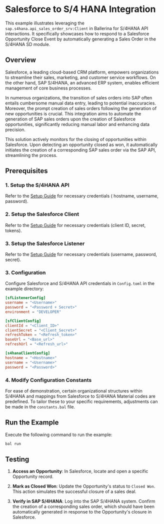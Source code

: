 # Salesforce to S/4 HANA Integration

This example illustrates leveraging the `sap.s4hana.api_sales_order_srv:Client` in Ballerina for S/4HANA
API interactions. It specifically showcases how to respond to a Salesforce Opportunity Close Event by automatically
generating a Sales Order in the S/4HANA SD module.

## Overview

Salesforce, a leading cloud-based CRM platform, empowers organizations to streamline their sales, marketing, and
customer service workflows. On the other hand, SAP S/4HANA, an advanced ERP system, enables efficient management of core
business processes.

In numerous organizations, the transition of sales orders into SAP often entails cumbersome manual data entry, leading
to potential inaccuracies. Moreover, the prompt creation of sales orders following the generation of new opportunities
is crucial. This integration aims to automate the generation of SAP sales orders upon the creation of Salesforce
opportunities, significantly reducing manual labor and enhancing data precision.

This solution actively monitors for the closing of opportunities within Salesforce. Upon detecting an opportunity closed
as won, it automatically initiates the creation of a corresponding SAP sales order via the SAP API, streamlining the
process.

## Prerequisites

### 1. Setup the S/4HANA API

Refer to the [Setup Guide](https://central.ballerina.io/ballerinax/sap/latest#setup-guide) for necessary credentials (
hostname, username, password).

### 2. Setup the Salesforce Client

Refer to the [Setup Guide](https://central.ballerina.io/ballerinax/salesforce/latest#setup-guide) for necessary
credentials (client ID, secret, tokens).

### 3. Setup the Salesforce Listener

Refer to the [Setup Guide](https://central.ballerina.io/ballerinax/trigger.salesforce/0.10.0#prerequisites) for
necessary credentials (username, password, secret).

### 3. Configuration

Configure Salesforce and S/4HANA API credentials in `Config.toml` in the example directory:

```toml
[sfListenerConfig]
username = "<Username>"
password = "<Password + Secret>"
environment = "DEVELOPER"

[sfClientConfig]
clientId = "<Client_ID>"
clientSecret = "<Client_Secret>"
refreshToken = "<Refresh_token>"
baseUrl = "<Base_url>"
refreshUrl = "<Refresh_url>"

[s4hanaClientConfig]
hostname = "<Hostname>"
username = "<Username>"
password = "<Password>"
```

### 4. Modify Configuration Constants

For ease of demonstration, certain organizational structures within S/4HANA and mappings from Salesforce to S/4HANA
Material codes are predefined. To tailor these to your specific requirements, adjustments can be made in
the `constants.bal` file.

## Run the Example

Execute the following command to run the example:

```bash
bal run
```

## Testing

1. **Access an Opportunity**: In Salesforce, locate and open a specific Opportunity record.

2. **Mark as Closed Won**: Update the Opportunity's status to `Closed Won`. This action simulates the successful closure
   of a sales deal.

3. **Verify in SAP S/4HANA**: Log into the SAP S/4HANA system. Confirm the creation of a corresponding sales order,
   which should have been automatically generated in response to the Opportunity's closure in Salesforce.
